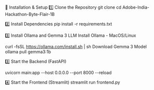 🔧 Installation & Setup
1️⃣ Clone the Repository
git clone
cd Adobe-India-Hackathon-Byte-Flair-1B

2️⃣ Install Dependencies
pip install -r requirements.txt

3️⃣ Install Ollama and Gemma 3 LLM
Install Ollama - MacOS/Linux

curl -fsSL https://ollama.com/install.sh | sh
Download Gemma 3 Model
ollama pull gemma3:1b

3️⃣ Start the Backend (FastAPI)

uvicorn main:app --host 0.0.0.0 --port 8000 --reload

4️⃣ Start the Frontend (Streamlit)
streamlit run frontend.py
